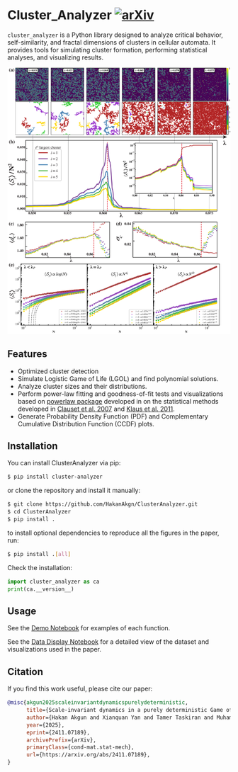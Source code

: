 # Cluster_Analyzer [![arXiv](https://img.shields.io/badge/arXiv-2412.00568---?logo=arXiv&labelColor=b31b1b&color=grey)](https://arxiv.org/abs/2411.07189)

`cluster_analyzer` is a Python library designed to analyze critical behavior, self-similarity, and fractal dimensions of clusters in cellular automata. It provides tools for simulating cluster formation, performing statistical analyses, and visualizing results.

<p align="center">
    <img src="https://raw.githubusercontent.com/HakanAkgn/ClusterAnalyzer/main/assets/fractal_latest.png" width="800" />
</p>

## Features
- Optimized cluster detection
- Simulate Logistic Game of Life (LGOL) and find polynomial solutions.
- Analyze cluster sizes and their distributions.
- Perform power-law fitting and goodness-of-fit tests and visualizations based on [powerlaw package](https://journals.plos.org/plosone/article?id=10.1371/journal.pone.0085777) developed in on the statistical methods developed in [Clauset et al. 2007](https://arxiv.org/abs/0706.1062) and [Klaus et al. 2011](https://journals.plos.org/plosone/article?id=10.1371/journal.pone.0019779).
- Generate Probability Density Function (PDF) and Complementary Cumulative Distribution Function (CCDF) plots.

## Installation

You can install ClusterAnalyzer via pip:

```bash
$ pip install cluster-analyzer
```

or clone the repository and install it manually:
```bash
$ git clone https://github.com/HakanAkgn/ClusterAnalyzer.git
$ cd ClusterAnalyzer
$ pip install . 
```
to install optional dependencies to reproduce all the figures in the paper, run:
```bash
$ pip install .[all]
```

Check the installation:
```python
import cluster_analyzer as ca
print(ca.__version__)
```

## Usage

See the [Demo Notebook](https://github.com/HakanAkgn/ClusterAnalyzer/blob/main/ClusterAnalyzerDemo.ipynb) for examples of each function.

See the [Data Display Notebook](https://github.com/HakanAkgn/ClusterAnalyzer/blob/main/Paper_Data/Data_Display.ipynb) for a detailed view of the dataset and visualizations used in the paper.

## Citation
If you find this work useful, please cite our paper:

```bibtex
@misc{akgun2025scaleinvariantdynamicspurelydeterministic,
      title={Scale-invariant dynamics in a purely deterministic Game of Life model}, 
      author={Hakan Akgun and Xianquan Yan and Tamer Taskiran and Muhamet Ibrahimi and Ching Hua Lee and Seymur Jahangirov},
      year={2025},
      eprint={2411.07189},
      archivePrefix={arXiv},
      primaryClass={cond-mat.stat-mech},
      url={https://arxiv.org/abs/2411.07189}, 
}
```
